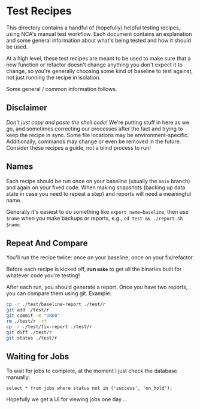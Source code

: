 # Test Recipes

This directory contains a handful of (hopefully) helpful testing recipes, using
NCA's manual test workflow. Each document contains an explanation and some
general information about what's being tested and how it should be used.

At a high level, these test recipes are meant to be used to make sure that a
new function or refactor doesn't change anything you don't expect it to change,
so you're generally choosing some kind of baseline to test against, not just
running the recipe in isolation.

Some general / common information follows.

## Disclaimer

*Don't just copy and paste the shell code!* We're putting stuff in here as we
go, and sometimes correcting our processes after the fact and trying to keep
the recipe in sync. Some file locations may be environment-specific.
Additionally, commands may change or even be removed in the future. Consider
these recipes a guide, not a blind process to run!

## Names

Each recipe should be run once on your baseline (usually the `main` branch) and
again on your fixed code. When making snapshots (backing up data state in case
you need to repeat a step) and reports will need a meaningful name.

Generally it's easiest to do something like `export name=baseline`, then use
`$name` when you make backups or reports, e.g., `cd test && ./report.sh $name`.

## Repeat And Compare

You'll run the recipe twice: once on your baseline, once on your fix/refactor.

Before each recipe is kicked off, **run `make`** to get all the binaries built
for whatever code you're testing!

After each run, you should generate a report. Once you have two reports, you
can compare them using git. Example:

```bash
cp -r ./test/baseline-report ./test/r
git add ./test/r
git commit -m "UNDO"
rm ./test/r -rf
cp -r ./test/fix-report ./test/r
git diff ./test/r
git status ./test/r
```

## Waiting for Jobs

To wait for jobs to complete, at the moment I just check the database manually:

    select * from jobs where status not in ('success', 'on_hold');

Hopefully we get a UI for viewing jobs one day....
